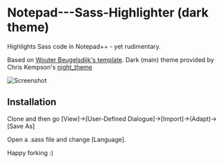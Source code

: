 Notepad---Sass-Highlighter (dark theme)
=======================================

Highlights Sass code in Notepad++ - yet rudimentary.

Based on  [Wouter Beugelsdijk's template](http://tech.wiedo.nl/sass-3-notepad-user-defined-syntax-highlighti).
Dark (main) theme provided by Chris Kempson's [night_theme](https://github.com/chriskempson/Tomorrow-Theme)

![Screenshot](http://dl.dropbox.com/u/2667845/sass_highlighter/Greenshot_2012-08-16_22-56-00.png)

Installation
------------

Clone and then go [View]->[User-Defined Dialogue]->[Import]->(Adapt)->[Save As]

Open a .sass file and change [Language].

Happy forking :)